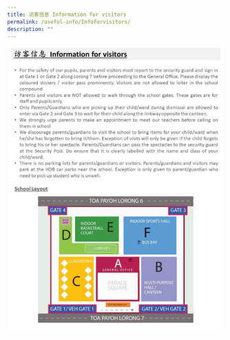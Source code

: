 ```yaml
---
title: 访客信息 Information for visitors
permalink: /useful-info/Infoforvisitors/
description: ""
---
```

![访客信息 Information for visitors](/images/Useful%20Info/访客信息%20Information%20for%20visitors.jpg)